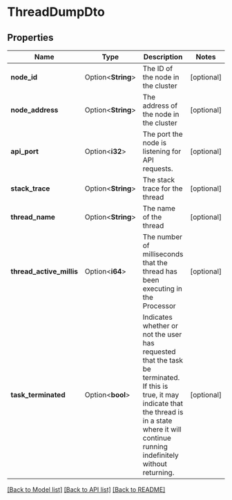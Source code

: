 # ThreadDumpDto

## Properties

Name | Type | Description | Notes
------------ | ------------- | ------------- | -------------
**node_id** | Option<**String**> | The ID of the node in the cluster | [optional]
**node_address** | Option<**String**> | The address of the node in the cluster | [optional]
**api_port** | Option<**i32**> | The port the node is listening for API requests. | [optional]
**stack_trace** | Option<**String**> | The stack trace for the thread | [optional]
**thread_name** | Option<**String**> | The name of the thread | [optional]
**thread_active_millis** | Option<**i64**> | The number of milliseconds that the thread has been executing in the Processor | [optional]
**task_terminated** | Option<**bool**> | Indicates whether or not the user has requested that the task be terminated. If this is true, it may indicate that the thread is in a state where it will continue running indefinitely without returning. | [optional]

[[Back to Model list]](../README.md#documentation-for-models) [[Back to API list]](../README.md#documentation-for-api-endpoints) [[Back to README]](../README.md)



